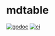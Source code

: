 # mdtable

[![godoc](https://godoc.org/github.com/willabides/mdtable?status.svg)](https://godoc.org/github.com/willabides/mdtable)
[![ci](https://github.com/WillAbides/mdtable/workflows/ci/badge.svg?branch=main&event=push)](https://github.com/WillAbides/mdtable/actions?query=workflow%3Aci+branch%3Amaster+event%3Apush)
